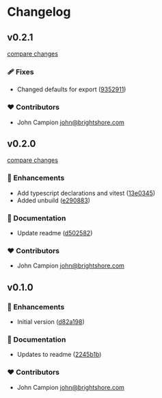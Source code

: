 # Changelog

## v0.2.1

[compare changes](https://github.com/jcamp-code/starter-typescript/compare/v0.2.0...v0.2.1)

### 🩹 Fixes

- Changed defaults for export ([9352911](https://github.com/jcamp-code/starter-typescript/commit/9352911))

### ❤️ Contributors

- John Campion <john@brightshore.com>

## v0.2.0

[compare changes](https://github.com/jcamp-code/starter-typescript/compare/v0.1.0...v0.2.0)

### 🚀 Enhancements

- Add typescript declarations and vitest ([13e0345](https://github.com/jcamp-code/starter-typescript/commit/13e0345))
- Added unbuild ([e290883](https://github.com/jcamp-code/starter-typescript/commit/e290883))

### 📖 Documentation

- Update readme ([d502582](https://github.com/jcamp-code/starter-typescript/commit/d502582))

### ❤️ Contributors

- John Campion <john@brightshore.com>

## v0.1.0

### 🚀 Enhancements

- Initial version ([d82a198](https://github.com/jcamp-code/npm-package-repo-template/commit/d82a198))

### 📖 Documentation

- Updates to readme ([2245b1b](https://github.com/jcamp-code/npm-package-repo-template/commit/2245b1b))

### ❤️ Contributors

- John Campion <john@brightshore.com>
